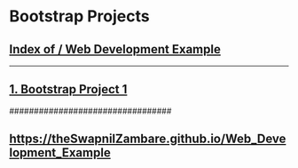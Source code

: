 # Bootstrap Projects

##  <a href="https://theswapnilzambare.github.io/Web_Development_Example/">Index of / Web Development Example</a>
<hr>



##  <a href="https://theswapnilzambare.github.io/Web_Development_Example/Bootstrap/">1. Bootstrap Project 1</a>



#################################


## <a href="https://theswapnilzambare.github.io/Web_Development_Example">https://theSwapnilZambare.github.io/Web_Development_Example</a> 

